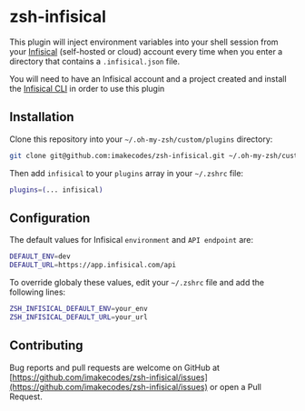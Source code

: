 # zsh-infisical

This plugin will inject environment variables into your shell session from your [Infisical](https://infisical.com/) (self-hosted or cloud) account every time when you enter a directory that contains a `.infisical.json` file.

You will need to have an Infisical account and a project created and install the [Infisical CLI](https://infisical.com/docs/cli/overview) in order to use this plugin 

## Installation

Clone this repository into your `~/.oh-my-zsh/custom/plugins` directory:

```zsh
git clone git@github.com:imakecodes/zsh-infisical.git ~/.oh-my-zsh/custom/plugins/infisical
```

Then add `infisical` to your `plugins` array in your `~/.zshrc` file:

```zsh
plugins=(... infisical)
```

## Configuration

The default values for Infisical `environment` and `API endpoint` are:

```zsh
DEFAULT_ENV=dev
DEFAULT_URL=https://app.infisical.com/api
```

To override globaly these values, edit your `~/.zshrc` file and add the following lines:


```zsh
ZSH_INFISICAL_DEFAULT_ENV=your_env
ZSH_INFISICAL_DEFAULT_URL=your_url
```

## Contributing

Bug reports and pull requests are welcome on GitHub at [https://github.com/imakecodes/zsh-infisical/issues](https://github.com/imakecodes/zsh-infisical/issues) or open a Pull Request.